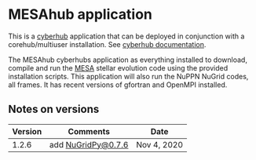 # MESAhub application

This is a [cyberhub](https://github.com/cyberlaboratories/cyberhubs) application that can be deployed in conjunction with a corehub/multiuser installation. See [cyberhub documentation](https://github.com/cyberlaboratories/cyberhubs/blob/master/README.md). 

The MESAhub cyberhubs application as everything installed to download, compile and run the [MESA](http://mesa.sourceforge.net/) stellar evolution code using the provided installation scripts. This application will also run the NuPPN NuGrid codes, all frames. It has recent versions of gfortran  and OpenMPI installed. 

## Notes on versions

Version | Comments | Date
--------|----------|-----
1.2.6   | add NuGridPy@0.7.6 | Nov 4, 2020
